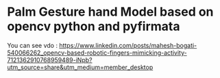 # Palm Gesture hand Model based on opencv python and pyfirmata

You can see vdo : https://www.linkedin.com/posts/mahesh-bogati-540066262_opencv-based-robotic-fingers-mimicking-activity-7121362910768959489-iNpb?utm_source=share&utm_medium=member_desktop

